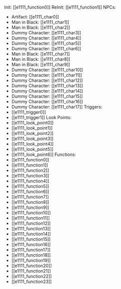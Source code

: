 Init: [[e1111_function0]]
ReInit: [[e1111_function1]]
NPCs:
- Artifact: [[e1111_char0]]
- Man in Black: [[e1111_char1]]
- Man in Black: [[e1111_char2]]
- Dummy Character: [[e1111_char3]]
- Dummy Character: [[e1111_char4]]
- Dummy Character: [[e1111_char5]]
- Dummy Character: [[e1111_char6]]
- Man in Black: [[e1111_char7]]
- Man in Black: [[e1111_char8]]
- Man in Black: [[e1111_char9]]
- Dummy Character: [[e1111_char10]]
- Dummy Character: [[e1111_char11]]
- Dummy Character: [[e1111_char12]]
- Dummy Character: [[e1111_char13]]
- Dummy Character: [[e1111_char14]]
- Dummy Character: [[e1111_char15]]
- Dummy Character: [[e1111_char16]]
- Dummy Character: [[e1111_char17]]
Triggers:
- [[e1111_trigger0]]
- [[e1111_trigger1]]
Look Points:
- [[e1111_look_point0]]
- [[e1111_look_point1]]
- [[e1111_look_point2]]
- [[e1111_look_point3]]
- [[e1111_look_point4]]
- [[e1111_look_point5]]
- [[e1111_look_point6]]
Functions:
- [[e1111_function0]]
- [[e1111_function1]]
- [[e1111_function2]]
- [[e1111_function3]]
- [[e1111_function4]]
- [[e1111_function5]]
- [[e1111_function6]]
- [[e1111_function7]]
- [[e1111_function8]]
- [[e1111_function9]]
- [[e1111_function10]]
- [[e1111_function11]]
- [[e1111_function12]]
- [[e1111_function13]]
- [[e1111_function14]]
- [[e1111_function15]]
- [[e1111_function16]]
- [[e1111_function17]]
- [[e1111_function18]]
- [[e1111_function19]]
- [[e1111_function20]]
- [[e1111_function21]]
- [[e1111_function22]]
- [[e1111_function23]]
